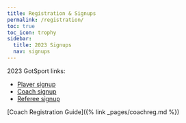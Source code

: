```yaml
---
title: Registration & Signups
permalink: /registration/
toc: true
toc_icon: trophy
sidebar:
  title: 2023 Signups
  nav: signups
---
```


2023 GotSport links:

- [Player signup](https://system.gotsport.com/programs/69874V511?reg_role=player)
- [Coach signup](https://system.gotsport.com/programs/69874V511?reg_role=coach)
- [Referee signup](https://system.gotsport.com/programs/69874V511?reg_role=referee)

[Coach Registration Guide]({% link _pages/coachreg.md %})
